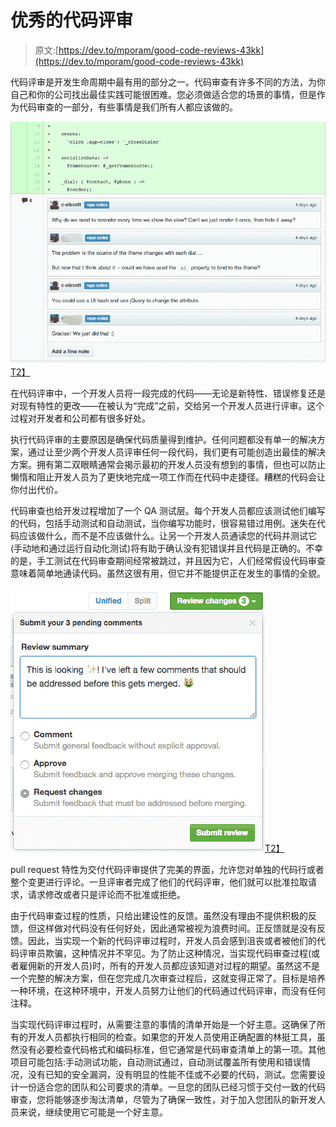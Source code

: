 # 优秀的代码评审

> 原文:[https://dev.to/mporam/good-code-reviews-43kk](https://dev.to/mporam/good-code-reviews-43kk)

代码评审是开发生命周期中最有用的部分之一。代码审查有许多不同的方法，为你自己和你的公司找出最佳实践可能很困难。您必须做适合您的场景的事情，但是作为代码审查的一部分，有些事情是我们所有人都应该做的。

[![Github preview](img/039dd204a4fb9b00d910fc3db2b738d4.png)T2】](https://res.cloudinary.com/practicaldev/image/fetch/s--BIm1vzyJ--/c_limit%2Cf_auto%2Cfl_progressive%2Cq_auto%2Cw_880/https://maydenacademy.co.uk/wp-content/uploads/2017/12/github_pr_thread.png)

在代码评审中，一个开发人员将一段完成的代码——无论是新特性、错误修复还是对现有特性的更改——在被认为“完成”之前，交给另一个开发人员进行评审。这个过程对开发者和公司都有很多好处。

执行代码评审的主要原因是确保代码质量得到维护。任何问题都没有单一的解决方案，通过让至少两个开发人员评审任何一段代码，我们更有可能创造出最佳的解决方案。拥有第二双眼睛通常会揭示最初的开发人员没有想到的事情，但也可以防止懒惰和阻止开发人员为了更快地完成一项工作而在代码中走捷径。糟糕的代码会让你付出代价。

代码审查也给开发过程增加了一个 QA 测试层。每个开发人员都应该测试他们编写的代码，包括手动测试和自动测试，当你编写功能时，很容易错过用例。迷失在代码应该做什么，而不是不应该做什么。让另一个开发人员通读您的代码并测试它(手动地和通过运行自动化测试)将有助于确认没有犯错误并且代码是正确的。不幸的是，手工测试在代码审查期间经常被跳过，并且因为它，人们经常假设代码审查意味着简单地通读代码。虽然这很有用，但它并不能提供正在发生的事情的全貌。

[![Github feedback example](img/6f42fdd5517149abe6b6c5cd01e56920.png)T2】](https://res.cloudinary.com/practicaldev/image/fetch/s--uiUHoDQD--/c_limit%2Cf_auto%2Cfl_progressive%2Cq_auto%2Cw_880/https://maydenacademy.co.uk/wp-content/uploads/2017/12/pull-request-review-statuses.png)

pull request 特性为交付代码评审提供了完美的界面，允许您对单独的代码行或者整个变更进行评论。一旦评审者完成了他们的代码评审，他们就可以批准拉取请求，请求修改或者只是评论而不批准或拒绝。

由于代码审查过程的性质，只给出建设性的反馈。虽然没有理由不提供积极的反馈，但这样做对代码没有任何好处，因此通常被视为浪费时间。正反馈就是没有反馈。因此，当实现一个新的代码评审过程时，开发人员会感到沮丧或者被他们的代码评审员欺骗，这种情况并不罕见。为了防止这种情况，当实现代码审查过程(或者雇佣新的开发人员)时，所有的开发人员都应该知道对过程的期望。虽然这不是一个完整的解决方案，但在您完成几次审查过程后，这就变得正常了。目标是培养一种环境，在这种环境中，开发人员努力让他们的代码通过代码评审，而没有任何注释。

当实现代码评审过程时，从需要注意的事情的清单开始是一个好主意。这确保了所有的开发人员都执行相同的检查。如果您的开发人员使用正确配置的林挺工具，虽然没有必要检查代码格式和编码标准，但它通常是代码审查清单上的第一项。其他项目可能包括:手动测试功能，自动测试通过，自动测试覆盖所有使用和错误情况，没有已知的安全漏洞，没有明显的性能不佳或不必要的代码，测试。您需要设计一份适合您的团队和公司要求的清单。一旦您的团队已经习惯于交付一致的代码审查，您将能够逐步淘汰清单，尽管为了确保一致性，对于加入您团队的新开发人员来说，继续使用它可能是一个好主意。